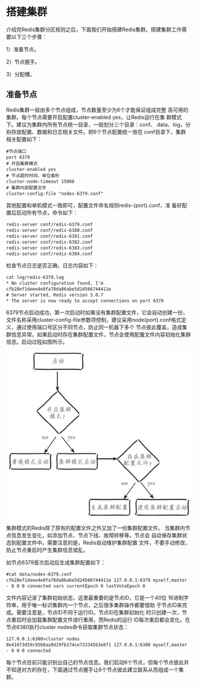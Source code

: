 # 搭建集群

介绍完Redis集群分区规则之后，下面我们开始搭建Redis集群。搭建集群工作需要以下三个步骤： 

1）准备节点。 

2）节点握手。 

3）分配槽。

## 准备节点

Redis集群一般由多个节点组成，节点数量至少为6个才能保证组成完整 高可用的集群。每个节点需要开启配置cluster-enabled yes，让Redis运行在集 群模式下。建议为集群内所有节点统一目录，一般划分三个目录：conf、 data、log，分别存放配置、数据和日志相关文件。把6个节点配置统一放在 conf目录下，集群相关配置如下：

```text
#节点端口 
port 6379
# 开启集群模式 
cluster-enabled yes
# 节点超时时间，单位毫秒 
cluster-node-timeout 15000
# 集群内部配置文件 
cluster-config-file "nodes-6379.conf"
```

其他配置和单机模式一致即可，配置文件命名规则redis-{port}.conf，准 备好配置后启动所有节点，命令如下：

```text
redis-server conf/redis-6379.conf
redis-server conf/redis-6380.conf
redis-server conf/redis-6381.conf
redis-server conf/redis-6382.conf
redis-server conf/redis-6383.conf
redis-server conf/redis-6384.conf
```

检查节点日志是否正确，日志内容如下：

```text
cat log/redis-6379.log
* No cluster configuration found, I'm cfb28ef1deee4e0fa78da86abe5d24566744411e
# Server started, Redis version 3.0.7
* The server is now ready to accept connections on port 6379
```

6379节点启动成功，第一次启动时如果没有集群配置文件，它会自动创建一份，文件名称采用cluster-config-file参数项控制，建议采用node{port}.conf格式定义，通过使用端口号区分不同节点，防止同一机器下多个 节点彼此覆盖，造成集群信息异常。如果启动时存在集群配置文件，节点会使用配置文件内容初始化集群信息。启动过程如图所示。

![](../../.gitbook/assets/image%20%2863%29.png)

集群模式的Redis除了原有的配置文件之外又加了一份集群配置文件。 当集群内节点信息发生变化，如添加节点、节点下线、故障转移等。节点会 自动保存集群状态到配置文件中。需要注意的是，Redis自动维护集群配置 文件，不要手动修改，防止节点重启时产生集群信息错乱。

如节点6379首次启动后生成集群配置如下：

```text
#cat data/nodes-6379.conf
cfb28ef1deee4e0fa78da86abe5d24566744411e 127.0.0.1:6379 myself,master - 0 0 0 connected vars currentEpoch 0 lastVoteEpoch 0
```

文件内容记录了集群初始状态，这里最重要的是节点ID，它是一个40位 16进制字符串，用于唯一标识集群内一个节点，之后很多集群操作都要借助 于节点ID来完成。需要注意是，节点ID不同于运行ID。节点ID在集群初始化 时只创建一次，节点重启时会加载集群配置文件进行重用，而Redis的运行 ID每次重启都会变化。在节点6380执行cluster nodes命令获取集群节点状态：

```text
127.0.0.1:6380>cluster nodes
8e41673d59c9568aa9d29fb174ce733345b3e8f1 127.0.0.1:6380 myself,master - 0 0 0 connected
```

每个节点目前只能识别出自己的节点信息。我们启动6个节点，但每个节点彼此并不知道对方的存在，下面通过节点握手让6个节点彼此建立联系从而组成一个集群。

